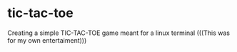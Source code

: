# tic-tac-toe
Creating a simple TIC-TAC-TOE game meant for a linux terminal
(((This was for my own entertaiment)))
